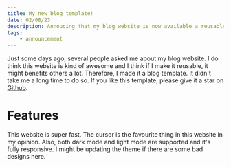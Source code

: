 ```yaml
---
title: My new blog template!
date: 02/08/23
description: Annoucing that my blog website is now available a reusable template
tags:
    - announcement
---
```


Just some days ago, several people asked me about my blog website. I do think this website is kind of awesome and I think if I make it reusable, it might benefits others a lot. Therefore, I made it a blog template. It didn't take me a long time to do so. If you like this template, please give it a star on [Github](https://github.com/zihan-ch/zihan-blog).

# Features

This website is super fast. The cursor is the favourite thing in this website in my opinion. Also, both dark mode and light mode are supported and it's fully responsive. I might be updating the theme if there are some bad designs here.
